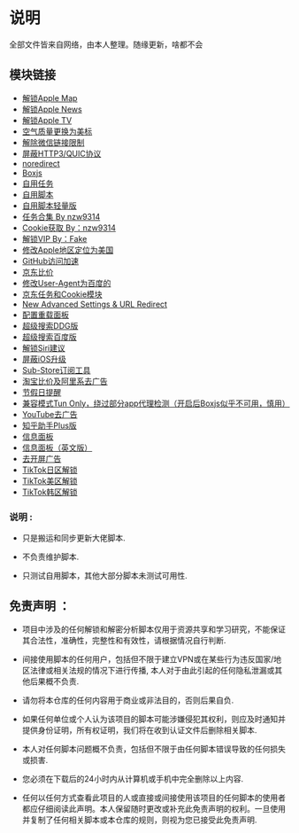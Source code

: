 # 说明
全部文件皆来自网络，由本人整理。随缘更新，啥都不会

## 模块链接

- [解锁Apple Map](https://raw.githubusercontent.com/lxsx45/Myself-Use/master/Surge/Module/Apple_Maps.sgmodule)
- [解锁Apple News](https://raw.githubusercontent.com/lxsx45/Myself-Use/master/Surge/Module/Apple_News.sgmodule)
- [解锁Apple TV](https://raw.githubusercontent.com/lxsx45/Myself-Use/master/Surge/Module/Apple_TV.sgmodule)
- [空气质量更换为美标](https://raw.githubusercontent.com/lxsx45/Myself-Use/master/Surge/Module/Apple_Weather.sgmodule)
- [解除微信链接限制](https://raw.githubusercontent.com/lxsx45/Myself-Use/master/Surge/Module/UnblockURLinWeChat.sgmodule)
- [屏蔽HTTP3/QUIC协议](https://raw.githubusercontent.com/lxsx45/Myself-Use/master/Surge/Module/BlockQUIC.sgmodule)
- [noredirect](https://raw.githubusercontent.com/lxsx45/Myself-Use/master/Surge/Module/noredirect.sgmodule)
- [Boxjs](https://raw.githubusercontent.com/lxsx45/Myself-Use/master/Surge/Module/Boxjs.rewrite.sgmodule)
- [自用任务](https://raw.githubusercontent.com/lxsx45/Myself-Use/master/Surge/Module/Task_By_lxsx45.sgmodule)
- [自用脚本](https://raw.githubusercontent.com/lxsx45/Myself-Use/master/Surge/Module/Custom_script.sgmodule)
- [自用脚本轻量版](https://raw.githubusercontent.com/lxsx45/Myself-Use/master/Surge/Module/Lightweight_script_collection.sgmodule)
- [任务合集 By nzw9314](https://raw.githubusercontent.com/lxsx45/Myself-Use/master/Surge/Module/Task_All_in_one.sgmodule)
- [Cookie获取 By：nzw9314](https://raw.githubusercontent.com/lxsx45/Myself-Use/master/Surge/Module/Cookie_All_in_one_By_nzw9314.sgmodule)
- [解锁VIP By：Fake](https://raw.githubusercontent.com/lxsx45/Myself-Use/master/Surge/Module/Fake_VIP.sgmodule)
- [修改Apple地区定位为美国](https://raw.githubusercontent.com/lxsx45/Myself-Use/master/Surge/Module/Geo_Services.sgmodule)
- [GitHub访问加速](https://raw.githubusercontent.com/lxsx45/Myself-Use/master/Surge/Module/Geo_Services.sgmodule)
- [京东比价](https://raw.githubusercontent.com/lxsx45/Myself-Use/master/Surge/Module/JD_Price.sgmodule)
- [修改User-Agent为百度的](https://raw.githubusercontent.com/lxsx45/Myself-Use/master/Surge/Module/ChangeUA.sgmodule)
- [京东任务和Cookie模块](https://raw.githubusercontent.com/lxsx45/Myself-Use/master/Surge/Module/JD_Task_And_Cookie.sgmodule)
- [New Advanced Settings & URL Redirect](https://raw.githubusercontent.com/lxsx45/Myself-Use/master/Surge/Module/NewGeneral.sgmodule)
- [配置重载面板](https://raw.githubusercontent.com/lxsx45/Myself-Use/master/Surge/Module/Profile_Reload.sgmodule)
- [超级搜索DDG版](https://raw.githubusercontent.com/lxsx45/Myself-Use/master/Surge/Module/Q-Search.sgmodule)
- [超级搜索百度版](https://raw.githubusercontent.com/lxsx45/Myself-Use/master/Surge/Module/Q_Search_All_In_One.sgmodule)
- [解锁Siri建议](https://raw.githubusercontent.com/lxsx45/Myself-Use/master/Surge/Module/Siri_Suggestions.sgmodule)
- [屏蔽iOS升级](https://raw.githubusercontent.com/lxsx45/Myself-Use/master/Surge/Module/SoftwareUpdate.sgmodule)
- [Sub-Store订阅工具](https://raw.githubusercontent.com/lxsx45/Myself-Use/master/Surge/Module/Sub_Store.sgmodule)
- [淘宝比价及阿里系去广告](https://raw.githubusercontent.com/lxsx45/Myself-Use/master/Surge/Module/TaobaoPrice_And_De-Advertising.sgmodule)
- [节假日提醒](https://raw.githubusercontent.com/lxsx45/Myself-Use/master/Surge/Module/Timecard.sgmodule)
- [兼容模式Tun Only，绕过部分app代理检测（开启后Boxjs似乎不可用，慎用）](https://raw.githubusercontent.com/lxsx45/Myself-Use/master/Surge/Module/TunOnly.sgmodule)
- [YouTube去广告](https://raw.githubusercontent.com/lxsx45/Myself-Use/master/Surge/Module/YouTubeDe-Advertising.sgmodule)
- [知乎助手Plus版](https://raw.githubusercontent.com/lxsx45/Myself-Use/master/Surge/Module/Zhihu_plus.sgmodule)
- [信息面板](https://raw.githubusercontent.com/lxsx45/Myself-Use/master/Surge/Module/information_panel.sgmodule)
- [信息面板（英文版）](https://raw.githubusercontent.com/lxsx45/Myself-Use/master/Surge/Module/information_panel(english).sgmodule)
- [去开屏广告](https://raw.githubusercontent.com/lxsx45/Myself-Use/master/Surge/Module/startup.sgmodule)
- [TikTok日区解锁](https://raw.githubusercontent.com/lxsx45/Myself-Use/master/Surge/Module/Tiktok_JP.sgmodule)
- [TikTok美区解锁](https://raw.githubusercontent.com/lxsx45/Myself-Use/master/Surge/Module/Tiktok_US.sgmodule)
- [TikTok韩区解锁](https://raw.githubusercontent.com/lxsx45/Myself-Use/master/Surge/Module/Tiktok_KR.sgmodule)

### 说明 :

* 只是搬运和同步更新大佬脚本.

* 不负责维护脚本.

* 只测试自用脚本，其他大部分脚本未测试可用性.
## 免责声明 ：

* 项目中涉及的任何解锁和解密分析脚本仅用于资源共享和学习研究，不能保证其合法性，准确性，完整性和有效性，请根据情况自行判断.

* 间接使用脚本的任何用户，包括但不限于建立VPN或在某些行为违反国家/地区法律或相关法规的情况下进行传播, 本人对于由此引起的任何隐私泄漏或其他后果概不负责.

* 请勿将本仓库的任何内容用于商业或非法目的，否则后果自负.

* 如果任何单位或个人认为该项目的脚本可能涉嫌侵犯其权利，则应及时通知并提供身份证明，所有权证明，我们将在收到认证文件后删除相关脚本.

* 本人对任何脚本问题概不负责，包括但不限于由任何脚本错误导致的任何损失或损害.

* 您必须在下载后的24小时内从计算机或手机中完全删除以上内容.

* 任何以任何方式查看此项目的人或直接或间接使用该项目的任何脚本的使用者都应仔细阅读此声明。本人保留随时更改或补充此免责声明的权利。一旦使用并复制了任何相关脚本或本仓库的规则，则视为您已接受此免责声明.

